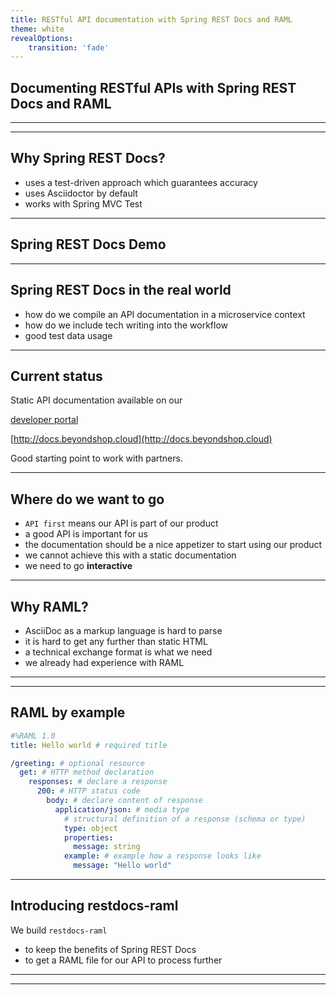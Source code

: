 ```yaml
---
title: RESTful API documentation with Spring REST Docs and RAML
theme: white
revealOptions:
    transition: 'fade'
---
```


<!-- .slide: data-background="assets/restdocs-raml.jpg" -->
## Documenting RESTful APIs with Spring REST Docs and RAML

---

<!-- .slide: data-background="assets/epages-devs.png" -->


---

## Why Spring REST Docs?

- uses a test-driven approach which guarantees accuracy
- uses Asciidoctor by default
- works with Spring MVC Test 

---

<!-- .slide: data-background="assets/live-coding.jpeg" -->
## Spring REST Docs Demo

---

## Spring REST Docs in the real world

- how do we compile an API documentation in a microservice context
- how do we include tech writing into the workflow
- good test data usage

---

## Current status

Static API documentation available on our 

[developer portal](https://developer.epages.com) 

[http://docs.beyondshop.cloud](http://docs.beyondshop.cloud)

Good starting point to work with partners.

---

## Where do we want to go

- `API first` means our API is part of our product
- a good API is important for us
- the documentation should be a nice appetizer to start using our product
- we cannot achieve this with a static documentation <!-- .element: class="fragment" -->
- we need to go <!-- .element: class="fragment" --> **interactive** <!-- .element: class="fragment" -->

---

## Why RAML?

- AsciiDoc as a markup language is hard to parse 
- it is hard to get any further than static HTML 
- a technical exchange format is what we need <!-- .element: class="fragment" -->
- we already had experience with RAML <!-- .element: class="fragment" -->

---

<!-- .slide: data-background="assets/raml.png" -->

---

## RAML by example

```yaml
#%RAML 1.0
title: Hello world # required title

/greeting: # optional resource
  get: # HTTP method declaration
    responses: # declare a response
      200: # HTTP status code
        body: # declare content of response
          application/json: # media type
            # structural definition of a response (schema or type)
            type: object
            properties:
              message: string
            example: # example how a response looks like
              message: "Hello world" 
```

---

## Introducing restdocs-raml

We build `restdocs-raml` 
- to keep the benefits of Spring REST Docs
- to get a RAML file for our API to process further

---

<!-- .slide: data-background="assets/restdocs-raml.jpeg" -->

---